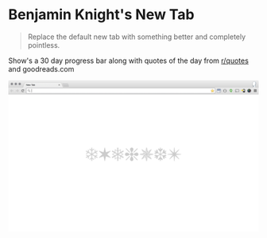 # Benjamin Knight's New Tab
> Replace the default new tab with something better and completely pointless.

Show's a 30 day progress bar along with quotes of the day from [r/quotes](http://reddit.com/r/quotes) and goodreads.com

![Screenshot](/screenshot.png)
